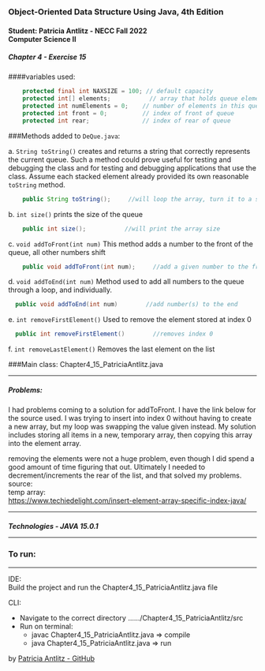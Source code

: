 <h3>Object-Oriented Data Structure Using Java, 4th Edition</h3>

<h4>Student: Patricia Antlitz - NECC Fall 2022 <br> Computer Science II</h4>
<h5>Chapter 4 - Exercise 15</h5>

####variables used:

```java
    protected final int NAXSIZE = 100; // default capacity
    protected int[] elements;           // array that holds queue elements
    protected int numElements = 0;    // number of elements in this queue
    protected int front = 0;          // index of front of queue
    protected int rear;               // index of rear of queue
```

###Methods added to `DeQue.java`:

a. `String toString()` creates and returns a string that correctly represents
the current queue. Such a method could prove useful for testing and debugging
the class and for testing and debugging applications that use the class. Assume
each stacked element already provided its own reasonable `toString` method.<br>
```java
    public String toString();     //will loop the array, turn it to a string and print it
```
b. `int size()` prints the size of the queue
```java
    public int size();           //will print the array size
```
c. `void addToFront(int num)` This method adds a number to the front of the queue, all other numbers shift
```java
    public void addToFront(int num);     //add a given number to the front to the queue
```

d. `void addToEnd(int num)` Method used to add all numbers to the queue through a loop, and individually.
```java
  public void addToEnd(int num)        //add number(s) to the end
```
e. `int removeFirstElement()` Used to remove the element stored at index 0

```java
  public int removeFirstElement()        //removes index 0
```

f. `int removeLastElement()` Removes the last element on the list

###Main class: Chapter4_15_PatriciaAntlitz.java

<hr>
<h5>Problems:</h5>

I had problems coming to a solution for addToFront. I have the link below for the source used. I was trying to insert into index 0 without having to create a new array, but my loop was swapping the value given instead.
My solution includes storing all items in a new, temporary array, then copying this array into the element array.


removing the elements were not a huge problem, even though I did spend a good amount of time figuring that out. Ultimately I needed to decrement/increments the rear of the list, and that solved my problems.
source:<br>
temp array:<br>
https://www.techiedelight.com/insert-element-array-specific-index-java/


<hr>

<h5>Technologies</hr>
- JAVA 15.0.1


<hr>

<h3>To run:</h3>
<hr>

IDE:<br>
Build the project and run the Chapter4_15_PatriciaAntlitz.java file

CLI:<br>
* Navigate to the correct directory ....../Chapter4_15_PatriciaAntlitz/src <br>
* Run on terminal:
    * javac Chapter4_15_PatriciaAntlitz.java => compile
    * java Chapter4_15_PatriciaAntlitz.java => run

by [Patricia Antlitz - GitHub](https://github.com/patybn3)
